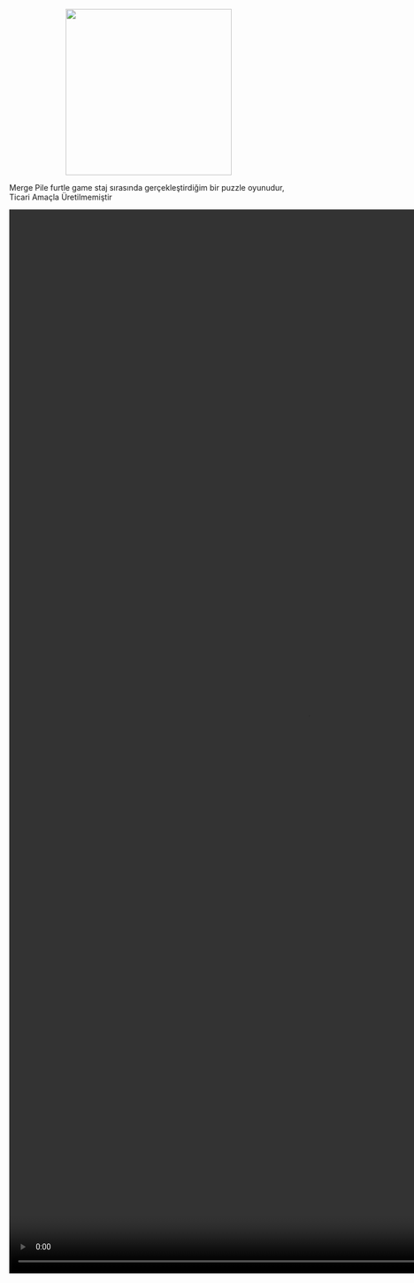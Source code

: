 <p align="center">
  <img src="https://github.com/user-attachments/assets/16f8c79f-2677-478f-adcc-7a2a62d7f3ef" width="300" height="300" />
</p>

Merge Pile furtle game staj sırasında gerçekleştirdiğim bir puzzle oyunudur, Ticari Amaçla Üretilmemiştir 



<video src ="https://github.com/user-attachments/assets/568e6e97-d385-430b-8e0f-5d1743782110" type="video/mp4" width="1080" height="1920" controls> 


Oyunu geliştirirken Custom Leveller İçin Geliştirdiğim Level Editor

![Level Editor](https://github.com/user-attachments/assets/2eaf8b53-352a-40dd-83f4-c78b8bc986f9)
